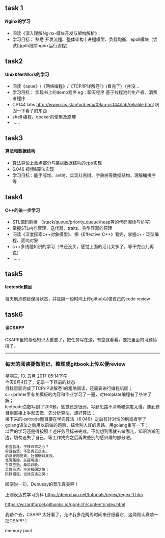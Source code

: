 ## task 1

#### Nginx的学习 

+ 阅读《深入理解Nginx-模块开发与架构解析》
+ 学习目标： 熟悉 开发流程、整体架构 | 进程模型、负载均衡、epoll模块（尝试用gdb跟踪nginx运行流程）

## task2

#### Unix&NetWork的学习 ####

+ 阅读《apue》/《网络编程》/《TCP/IP详解卷1》(看完了）（并没...       
+ 学习目标： 实现书上的demo程序     eg：聊天程序 基于线程池的生产者、消费者程序    
+ CS144 labs http://www.scs.stanford.edu/09au-cs144/lab/reliable.html 巩固一下看了的东西    
+ shell 编程，docker的使用及原理   
+ ......   

## task3 ##

#### 算法和数据结构 ####

+ 算法导论上重点部分与某些数据结构的cpp实现    
+ 6.046 视频&算法实现   
+ 学习目标：能手写堆、avl树、实现红黑树、字典树等数据结构，理解桶排序等   
 
## task4 ##

#### C++的进一步学习 ####
+ STL源码剖析 （stack/queue/priority_queue/heap等的代码阅读与仿写）
+ 掌握STL内存管理、迭代器、traits、典型容器的原理
+ 阅读《深度探索c++对象模型》、把《Effective C++》看完，掌握c++ 泛型编程、面向对象
+ c++多线程知识的学习（书还没买，感觉上面的活儿太多了，等干完点儿再说）   
+   ......
   
## task5 ##

#### leetcode题目 ####
每天刷点题目保持状态，并且隔一段时间上传github以便自己的code review 

## task6 ##   

#### 读CSAPP ####   
CSAPP里的基础知识太重要了，把任务写在这，有空就看看，要把里面的习题给撸了。      

***

### 每天的阅读要做笔记，整理成gitbook上传以便review ### 

星期三, 10. 五月 2017 05:14下午   
今天6月4日了，记录一下目前的状态      
目标里面完成了TCP/IP详解卷1的粗略阅读，还需要进行编程巩固；   
c++primer里有关模板的内容和作业学习了一遍，对template编程有了些许了解；   
leetcode总数写到了200题，感觉还是很弱，写题思路不清晰和速度太慢，遇到题目别直接上手就去做，先分析算法，想好算法；   
接下来的leetcode题目要在学完算法（6.046）之后有针对性的刷或者学了golang语法之后用以前做的题目，综合别人好的思路，用golang重写一下；   
以后的学习还是得按照上述任务目标来完成，不能想到哪就去做哪儿，知识浩瀚无边，切勿迷失了自己，等工作找完之后再做些别的感兴趣的部分吧。   
```go
老当益壮，宁移白首之心？   
穷且益坚，不坠青云之志。   
酌贪泉而觉爽，处涸辙以犹欢。   
北海虽赊，扶摇可接；   
东隅已逝，桑榆非晚。   
孟尝高洁，空余报国之情；   
阮籍猖狂，岂效穷途之哭！   
```
顺便说一句，Debussy的音乐真美啊！   

正则表达式学习资料 https://deerchao.net/tutorials/regex/regex-1.htm    


https://wizardforcel.gitbooks.io/gopl-zh/content/index.html


我勒个去，CSAPP 太好看了，允许我多花两周时间来仔细看它，这两周认真啃一把CSAPP！

memory pool